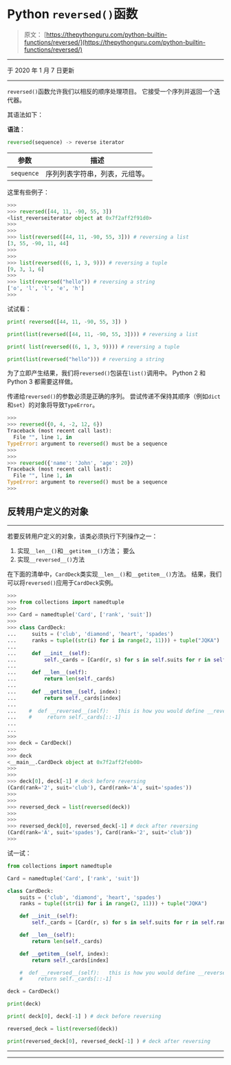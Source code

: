 # Python `reversed()`函数

> 原文： [https://thepythonguru.com/python-builtin-functions/reversed/](https://thepythonguru.com/python-builtin-functions/reversed/)

* * *

于 2020 年 1 月 7 日更新

* * *

`reversed()`函数允许我们以相反的顺序处理项目。 它接受一个序列并返回一个迭代器。

其语法如下：

**语法**：

```py
reversed(sequence) -> reverse iterator

```

| 参数 | 描述 |
| --- | --- |
| `sequence` | 序列列表字符串，列表，元组等。 |

这里有些例子：

```py
>>>
>>> reversed([44, 11, -90, 55, 3])
<list_reverseiterator object at 0x7f2aff2f91d0>
>>>
>>>
>>> list(reversed([44, 11, -90, 55, 3])) # reversing a list
[3, 55, -90, 11, 44]
>>>
>>>
>>> list(reversed((6, 1, 3, 9))) # reversing a tuple
[9, 3, 1, 6]
>>>
>>> list(reversed("hello")) # reversing a string
['o', 'l', 'l', 'e', 'h']
>>>

```

试试看：

```py
print( reversed([44, 11, -90, 55, 3]) )

print(list(reversed([44, 11, -90, 55, 3]))) # reversing a list

print( list(reversed((6, 1, 3, 9)))) # reversing a tuple

print(list(reversed("hello"))) # reversing a string 
```

为了立即产生结果，我们将`reversed()`包装在`list()`调用中。 Python 2 和 Python 3 都需要这样做。

传递给`reversed()`的参数必须是正确的序列。 尝试传递不保持其顺序（例如`dict`和`set`）的对象将导致`TypeError`。

```py
>>>
>>> reversed({0, 4, -2, 12, 6})
Traceback (most recent call last):
  File "", line 1, in
TypeError: argument to reversed() must be a sequence
>>>
>>>
>>> reversed({'name': 'John', 'age': 20})
Traceback (most recent call last):
  File "", line 1, in
TypeError: argument to reversed() must be a sequence
>>>

```

## 反转用户定义的对象

* * *

若要反转用户定义的对象，该类必须执行下列操作之一：

1.  实现`__len__()`和`__getitem__()`方法； 要么
2.  实现`__reversed__()`方法

在下面的清单中，`CardDeck`类实现`__len__()`和`__getitem__()`方法。 结果，我们可以将`reversed()`应用于`CardDeck`实例。

```py
>>>
>>> from collections import namedtuple
>>>
>>> Card = namedtuple('Card', ['rank', 'suit'])
>>>
>>> class CardDeck:
...     suits = ('club', 'diamond', 'heart', 'spades')
...     ranks = tuple((str(i) for i in range(2, 11))) + tuple("JQKA")
...
...     def __init__(self):
...         self._cards = [Card(r, s) for s in self.suits for r in self.ranks ]
...
...     def __len__(self):
...         return len(self._cards)
...
...     def __getitem__(self, index):
...         return self._cards[index]
...
...    #  def __reversed__(self):   this is how you would define __reversed__() method
...    #     return self._cards[::-1]
...
...
>>>
>>> deck = CardDeck()
>>>
>>> deck
<__main__.CardDeck object at 0x7f2aff2feb00>
>>>
>>>
>>> deck[0], deck[-1] # deck before reversing
(Card(rank='2', suit='club'), Card(rank='A', suit='spades'))
>>>
>>>
>>> reversed_deck = list(reversed(deck))
>>>
>>>
>>> reversed_deck[0], reversed_deck[-1] # deck after reversing
(Card(rank='A', suit='spades'), Card(rank='2', suit='club'))
>>>

```

试一试：

```py
from collections import namedtuple

Card = namedtuple('Card', ['rank', 'suit'])

class CardDeck:
    suits = ('club', 'diamond', 'heart', 'spades')
    ranks = tuple((str(i) for i in range(2, 11))) + tuple("JQKA")

    def __init__(self):
        self._cards = [Card(r, s) for s in self.suits for r in self.ranks ]

    def __len__(self):
        return len(self._cards)

    def __getitem__(self, index):
        return self._cards[index]

    #  def __reversed__(self):   this is how you would define __reversed__() method
    #     return self._cards[::-1]

deck = CardDeck()

print(deck)

print( deck[0], deck[-1] ) # deck before reversing

reversed_deck = list(reversed(deck))

print(reversed_deck[0], reversed_deck[-1] ) # deck after reversing 
```

* * *

* * *